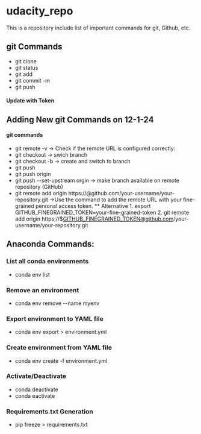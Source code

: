 # udacity_repo
This is a repository include list of important commands for git, Github, etc.

## git Commands
* git clone
* git status
* git add
* git commit -m
* git push

#### Update with Token

## Adding New git Commands on 12-1-24
#### git commands
* git remote -v -> Check if the remote URL is configured correctly:
* git checkout -> swich branch
* git checkout -b -> create and switch to branch
* git push
* git push origin
* git push --set-upstream orgin -> make branch available on remote repository (GitHub)
* git remote add origin https://<your-token>@github.com/your-username/your-repository.git ->Use the command to add the remote URL with your fine-grained personal access token.
  ** Alternative
      1. export GITHUB_FINEGRAINED_TOKEN=your-fine-grained-token
      2. git remote add origin https://$GITHUB_FINEGRAINED_TOKEN@github.com/your-username/your-repository.git

## Anaconda Commands:
### List all conda environments
* conda env list

### Remove an environment
* conda env remove --name myenv

### Export environment to YAML file
* conda env export > environment.yml

### Create environment from YAML file
* conda env create -f environment.yml

### Activate/Deactivate
* conda deactivate
* conda eactivate

### Requirements.txt Generation
* pip freeze > requirements.txt
